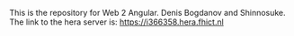 This is the repository for Web 2 Angular.
Denis Bogdanov and Shinnosuke.
The link to the hera server is: https://i366358.hera.fhict.nl
